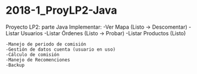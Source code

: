 # 2018-1_ProyLP2-Java
Proyecto LP2: parte Java
Implementar:
	-Ver Mapa (Listo -> Descomentar)
	-Listar Usuarios
	-Listar Órdenes (Listo -> Probar)
	-Listar Productos (Listo)
	
	-Manejo de periodo de comisión
	-Gestión de datos cuenta (usuario en uso)
	-Cálculo de comisión
	-Manejo de Recomenciones
	-Backup
